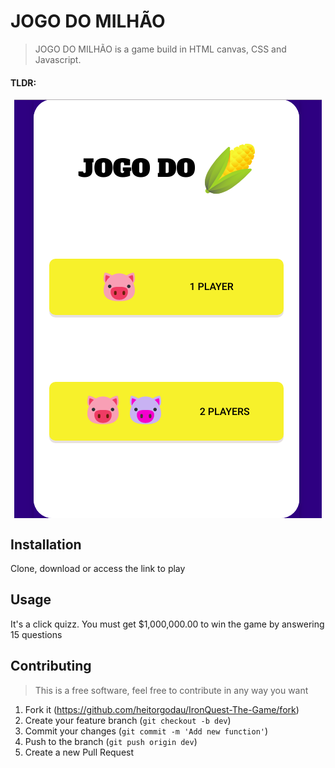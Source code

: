 # JOGO DO MILHÃO

> JOGO DO MILHÃO is a game build in HTML canvas, CSS and Javascript.

#### TLDR:

<p align="center">
<img src='https://raw.githubusercontent.com/gabrieladias99/project-1/master/img/Captura%20de%20tela%20de%202019-06-28%2012-18-29.png' align='center'>
</p>

## Installation

Clone, download or access the link to play

## Usage
It's a click quizz. 
You must get $1,000,000.00 to win the game by answering 15 questions

## Contributing

>This is a free software, feel free to contribute in any way you want

1. Fork it (<https://github.com/heitorgodau/IronQuest-The-Game/fork>)
2. Create your feature branch (`git checkout -b dev`)
3. Commit your changes (`git commit -m 'Add new function'`)
4. Push to the branch (`git push origin dev`)
5. Create a new Pull Request
